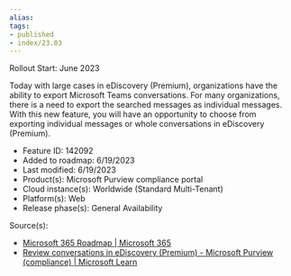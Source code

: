 ```yaml
---
alias:
tags:
- published
- index/23.03
---
```


Rollout Start: June 2023

Today with large cases in eDiscovery (Premium), organizations have the ability to export Microsoft Teams conversations. For many organizations, there is a need to export the searched messages as individual messages. With this new feature, you will have an opportunity to choose from exporting individual messages or whole conversations in eDiscovery (Premium).

-   Feature ID: 142092
-   Added to roadmap: 6/19/2023
-   Last modified: 6/19/2023
-   Product(s): Microsoft Purview compliance portal
-   Cloud instance(s): Worldwide (Standard Multi-Tenant)
-   Platform(s): Web
-   Release phase(s): General Availability

Source(s): 
- [Microsoft 365 Roadmap | Microsoft 365](https://www.microsoft.com/en-ww/microsoft-365/roadmap?filters=&searchterms=142092)
- [Review conversations in eDiscovery (Premium) - Microsoft Purview (compliance) | Microsoft Learn](https://learn.microsoft.com/en-us/microsoft-365/compliance/ediscovery-conversation-review-sets?view=o365-worldwide)